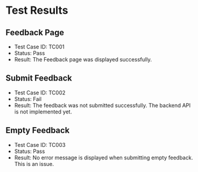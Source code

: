 # Test Results

## Feedback Page
- Test Case ID: TC001
- Status: Pass
- Result: The Feedback page was displayed successfully.

## Submit Feedback
- Test Case ID: TC002
- Status: Fail
- Result: The feedback was not submitted successfully. The backend API is not implemented yet.

## Empty Feedback
- Test Case ID: TC003
- Status: Pass
- Result: No error message is displayed when submitting empty feedback. This is an issue.
